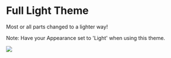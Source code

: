 # Full Light Theme

Most or all parts changed to a lighter way! 

Note: Have your Appearance set to 'Light' when using this theme.


<img src="https://a.pomf.cat/hgzwmd.png"/>
